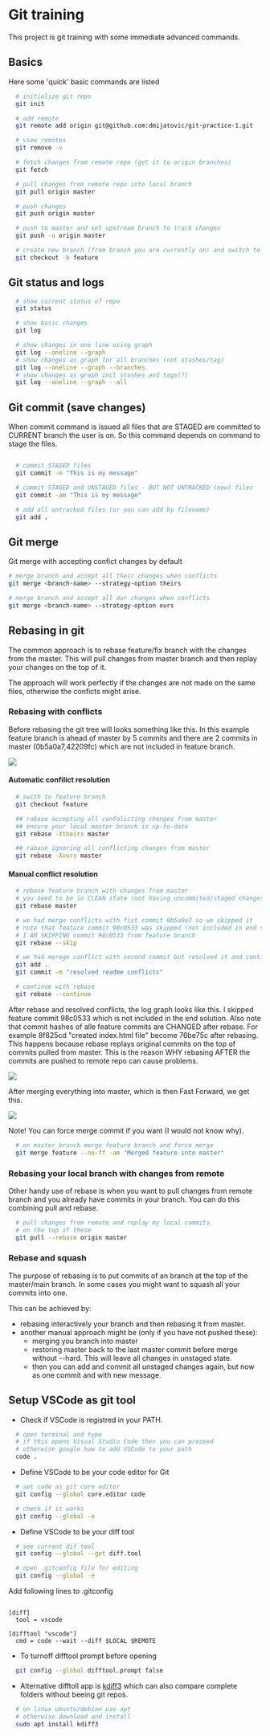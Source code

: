 # Git training

This project is git training with some immediate advanced commands.

## Basics

Here some 'quick' basic commands are listed

```bash
  # initialize git repo
  git init

  # add remote
  git remote add origin git@github.com:dmijatovic/git-practice-1.git

  # view remotes
  git remove -v

  # fetch changes from remote repo (get it to origin branches)
  git fetch

  # pull changes from remote repo into local branch
  git pull origin master

  # push changes
  git push origin master

  # push to master and set upstream branch to track changes
  git push -u origin master

  # create new branch (from branch you are currently on) and switch to it
  git checkout -b feature


```

## Git status and logs

```bash
  # show current status of repo
  git status

  # show basic changes
  git log

  # show changes in one line using graph
  git log --oneline --graph
  # show changes as graph for all branches (not stashes/tag)
  git log --oneline --graph --branches
  # show changes as graph incl stashes and tags(?)
  git log --oneline --graph --all

```

## Git commit (save changes)

When commit command is issued all files that are STAGED are committed to CURRENT branch the user is on. So this command depends on command to stage the files.

```bash

  # commit STAGED files
  git commit -m "This is my message"

  # commit STAGED and UNSTAGED files - BUT NOT UNTRACKED (new) files
  git commit -am "This is my message"

  # add all untracked files (or you can add by filename)
  git add .


```

## Git merge

Git merge with accepting confict changes by default

```bash
# merge branch and accept all their changes when conflicts
git merge <branch-name> --strategy-option theirs

# merge branch and accept all our changes when conflicts
git merge <branch-name> --strategy-option ours
```

## Rebasing in git

The common approach is to rebase feature/fix branch with the changes from the master. This will pull changes from master branch and then replay your changes on the top of it.

The approach will work perfectly if the changes are not made on the same files, otherwise the conficts might arise.

### Rebasing with conflicts

Before rebasing the git tree will looks something like this. In this example feature branch is ahead of master by 5 commits and there are 2 commits in master (0b5a0a7,42209fc) which are not included in feature branch.

<img src="./img/git-rebase-1.png" />

#### Automatic confilict resolution

```bash
  # swith to feature branch
  git checkout feature

  ## rabase accepting all confolicting changes from master
  ## ensure your local master branch is up-to-date
  git rebase -Xtheirs master

  ## rabase ignoring all conflicting changes from master
  git rebase -Xours master

```

#### Manual conflict resolution

```bash
  # rebase feature branch with changes from master
  # you need to be in CLEAN state (not having uncommited/staged changes)
  git rebase master

  # we had merge conflicts with fist commit 0b5a0a7 so we skipped it
  # note that feature commit 98c0533 was skipped (not included in end solution)
  # I AM SKIPPING commit 98c0533 from feature branch
  git rebase --skip

  # we had merege conflict with second commit but resolved it and continue
  git add .
  git commit -m "resolved readme conflicts"

  # continue with rebase
  git rebase --continue

```

After rebase and resolved conflicts, the log graph looks like this. I skipped feature commit 98c0533 which is not included in the end solution. Also note that commit hashes of alle feature commits are CHANGED after rebase. For example 8f825cd "created index.html file" become 76be75c after rebasing. This happens because rebase replays original commits on the top of commits pulled from master. This is the reason WHY rebasing AFTER the commits are pushed to remote repo can cause problems.

<img src="./img/git-rebase-3.png" />

After merging everything into master, which is then Fast Forward, we get this.

<img src="./img/git-rebase-4.png" />

Note! You can force merge commit if you want (I would not know why).

```bash
  # on master branch merge feature branch and force merge
  git merge feature --no-ff -am "Merged feature into master"
```

### Rebasing your local branch with changes from remote

Other handy use of rebase is when you want to pull changes from remote branch and you already have commits in your branch. You can do this combining pull and rebase.

```bash
  # pull changes from remote and replay my local commits
  # on the top if these
  git pull --rebase origin master

```

### Rebase and squash

The purpose of rebasing is to put commits of an branch at the top of the master/main branch. In some cases you might want to squash all your commits into one.

This can be achieved by:

- rebasing interactively your branch and then rebasing it from master.
- another manual approach might be (only if you have not pushed these):
  - merging you branch into master
  - restoring master back to the last master commit before merge without --hard. This will leave all changes in unstaged state.
  - then you can add and commit all unstaged changes again, but now as one commit and with new message.

## Setup VSCode as git tool

- Check if VSCode is registred in your PATH.

```bash
  # open terminal and type
  # if this opens Visual Studio Code then you can proceed
  # otherwise google how to add VSCode to your path
  code .

```

- Define VSCode to be your code editor for Git

```bash
  # set code as git core editor
  git config --global core.editor code

  # check if it works
  git config --global -e
```

- Define VSCode to be your diff tool

```bash
  # see current dif tool
  git config --global --get diff.tool

  # open .gitconfig file for editing
  git config --global -e

```

Add following lines to .gitconfig

```gitconfig

[diff]
  tool = vscode

[difftool "vscode"]
  cmd = code --wait --diff $LOCAL $REMOTE

```

- To turnoff difftool prompt before opening

```bash
  git config --global difftool.prompt false

```

- Alternative difftoll app is [kdiff3](http://kdiff3.sourceforge.net/) which can also compare complete folders without beeing git repos.

```bash
  # on linux ubuntu/debian use apt
  # otherwise download and install
  sudo apt install kdiff3

```
